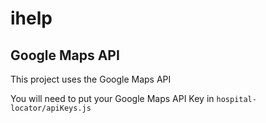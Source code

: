 # ihelp

## Google Maps API

This project uses the Google Maps API

You will need to put your Google Maps API Key in `hospital-locator/apiKeys.js`